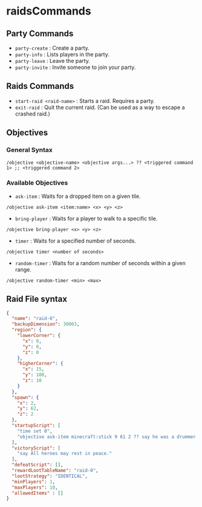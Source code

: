 # raidsCommands
## Party Commands
- `party-create` : Create a party.
- `party-info` : Lists players in the party.
- `party-leave` : Leave the party.
- `party-invite` : Invite someone to join your party. 
## Raids Commands
- `start-raid <raid-name>` : Starts a raid. Requires a party.
- `exit-raid` : Quit the current raid. (Can be used as a way to escape a crashed raid.)
## Objectives
### General Syntax
```
/objective <objective-name> <objective args...> ?? <triggered command 1> ;; <triggered command 2>
```
### Available Objectives
- `ask-item` : Waits for a dropped item on a given tile.
```
/objective ask-item <item:name> <x> <y> <z>
```
- `bring-player` : Waits for a player to walk to a specific tile.
```
/objective bring-player <x> <y> <z>
```
- `timer` : Waits for a specified number of seconds.
```
/objective timer <number of seconds>
```
- `random-timer` : Waits for a random number of seconds within a given range.
```
/objective random-timer <min> <max>
```
## Raid File syntax
```json
{
  "name": "raid-0",
  "backupDimension": 30003,
  "region": {
    "lowerCorner": {
      "x": 0,
      "y": 0,
      "z": 0
    },
    "higherCorner": {
      "x": 15,
      "y": 100,
      "z": 10
    }
  },
  "spawn": {
    "x": 2,
    "y": 62,
    "z": 2
  },
  "startupScript": [
    "time set 0",
    "objective ask-item minecraft:stick 9 61 2 ?? say he was a drummer at heart. ;; setblock 10 61 2 minecraft:redstone_block ;; victory"
  ],
  "victoryScript": [
    "say All heroes may rest in peace."
  ],
  "defeatScript": [],
  "rewardLootTableName": "raid-0",
  "lootStrategy": "IDENTICAL",
  "minPlayers": 1,
  "maxPlayers": 10,
  "allowedItems" : []
}
```
